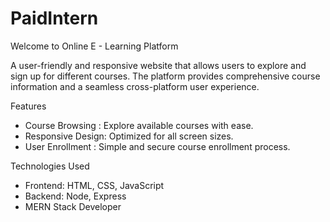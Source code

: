 # PaidIntern

Welcome to Online E - Learning Platform

A user-friendly and responsive website that allows users to explore and sign up for different courses. The platform provides comprehensive course information and a seamless cross-platform user experience.

Features
- Course Browsing : Explore available courses with ease.
- Responsive Design: Optimized for all screen sizes.
- User Enrollment : Simple and secure course enrollment process.

Technologies Used

- Frontend: HTML, CSS, JavaScript
- Backend: Node, Express
- MERN Stack Developer
